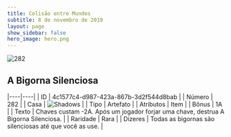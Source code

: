 ```yaml
---
title: Colisão entre Mundos
subtitle: 8 de novembro de 2019
layout: page
show_sidebar: false
hero_image: hero.png
---
```


![282](https://cdn.keyforgegame.com/media/card_front/pt/452_282_RM6436J2QJ88_pt.png)

## A Bigorna Silenciosa

|----|----|
| ID | 4c1577c4-d987-423a-867b-3d2f544d8bab |
| Número | 282 |
| Casa | ![Shadows](https://archonarcana.com/images/thumb/e/ee/Shadows.png/22px-Shadows.png "Sombras") |
| Tipo | Artefato |
| Atributos | Item |
| Bônus | 1A |
| Texto | Chaves custam -2A. Após um jogador forjar uma chave, destrua A Bigorna Silenciosa. |
| Raridade | Rara |
| Dizeres | Todas as bigornas são silenciosas  até que você as use. |
